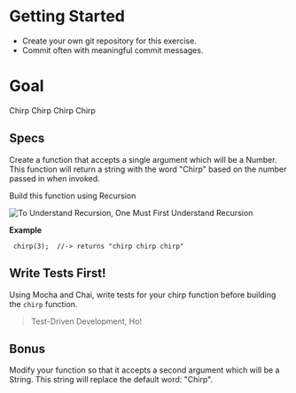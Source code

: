 # Getting Started
- Create your own git repository for this exercise.
- Commit often with meaningful commit messages.

# Goal
Chirp Chirp Chirp Chirp

## Specs
Create a function that accepts a single argument which will be a Number. 
This function will return a string with the word "Chirp" based on the number passed in when invoked.

Build this function using Recursion

![To Understand Recursion, One Must First Understand Recursion](http://farm3.staticflickr.com/2446/3620061163_ba9f8d5031_z.jpg)

**Example**

     chirp(3);  //-> returns "chirp chirp chirp"
     
## Write Tests First!
Using Mocha and Chai, write tests for your chirp function before building the `chirp` function. 

> Test-Driven Development, Ho!

## Bonus
Modify your function so that it accepts a second argument which will be a String. This string will replace the default word: "Chirp".
